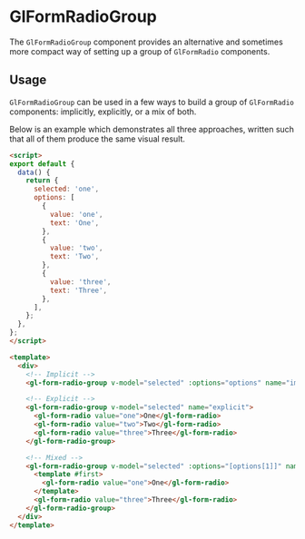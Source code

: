 # GlFormRadioGroup

The `GlFormRadioGroup` component provides an alternative and sometimes more
compact way of setting up a group of `GlFormRadio` components.

## Usage

`GlFormRadioGroup` can be used in a few ways to build a group of `GlFormRadio`
components: implicitly, explicitly, or a mix of both.

Below is an example which demonstrates all three approaches, written such that
all of them produce the same visual result.

```html
<script>
export default {
  data() {
    return {
      selected: 'one',
      options: [
        {
          value: 'one',
          text: 'One',
        },
        {
          value: 'two',
          text: 'Two',
        },
        {
          value: 'three',
          text: 'Three',
        },
      ],
    };
  },
};
</script>

<template>
  <div>
    <!-- Implicit -->
    <gl-form-radio-group v-model="selected" :options="options" name="implicit" />

    <!-- Explicit -->
    <gl-form-radio-group v-model="selected" name="explicit">
      <gl-form-radio value="one">One</gl-form-radio>
      <gl-form-radio value="two">Two</gl-form-radio>
      <gl-form-radio value="three">Three</gl-form-radio>
    </gl-form-radio-group>

    <!-- Mixed -->
    <gl-form-radio-group v-model="selected" :options="[options[1]]" name="mixed">
      <template #first>
        <gl-form-radio value="one">One</gl-form-radio>
      </template>
      <gl-form-radio value="three">Three</gl-form-radio>
    </gl-form-radio-group>
  </div>
</template>
```
